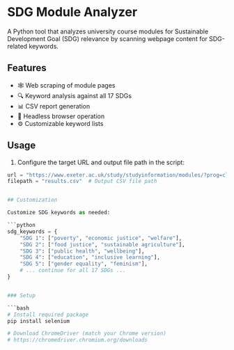 # SDG Module Analyzer

A Python tool that analyzes university course modules for Sustainable Development Goal (SDG) relevance by scanning webpage content for SDG-related keywords.

## Features

- 🕸️ Web scraping of module pages  
- 🔍 Keyword analysis against all 17 SDGs  
- 📊 CSV report generation  
- 🚀 Headless browser operation  
- ⚙️ Customizable keyword lists  

## Usage

1. Configure the target URL and output file path in the script:

```python
url = "https://www.exeter.ac.uk/study/studyinformation/modules/?prog=classics&year=2025/6"
filepath = "results.csv"  # Output CSV file path


## Customization

Customize SDG keywords as needed:

```python
sdg_keywords = {
    "SDG 1": ["poverty", "economic justice", "welfare"],
    "SDG 2": ["food justice", "sustainable agriculture"],
    "SDG 3": ["public health", "wellbeing"],
    "SDG 4": ["education", "inclusive learning"],
    "SDG 5": ["gender equality", "feminism"],
    # ... continue for all 17 SDGs ...
}


### Setup

```bash
# Install required package
pip install selenium

# Download ChromeDriver (match your Chrome version)
# https://chromedriver.chromium.org/downloads

